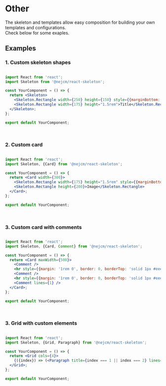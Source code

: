 # Other

<p>
  The skeleton and templates allow easy composition for building your own templates and configurations. <br />
  Check below for some exaples.
</p>

## Examples

### 1. Custom skeleton shapes

```jsx

import React from 'react';
import Skeleton from '@nejcm/react-skeleton';

const YourComponent = () => {
  return <Skeleton>
    <Skeleton.Rectangle width={250} height={150} style={{marginBottom: 8}}>Image examples</Skeleton.Rectangle>
    <Skeleton.Rectangle width={175} height="1.5rem">Title</Skeleton.Rectangle>
  </Skeleton>;
};

export default YourComponent;

```
<br/>

### 2. Custom card

```jsx

import React from 'react';
import Skeleton, {Card} from '@nejcm/react-skeleton';

const YourComponent = () => {
  return <Card width={300}>
    <Skeleton.Rectangle width={175} height="1.5rem" style={{marginBottom: 8}}>Title on top</Skeleton.Rectangle>
    <Skeleton.Rectangle height={200}>Image</Skeleton.Rectangle>
  </Card>;
};

export default YourComponent;

```
<br/>

### 3. Custom card with comments

```jsx

import React from 'react';
import Skeleton, {Card, Comment} from '@nejcm/react-skeleton';

const YourComponent = () => {
  return <Card maxWidth={500}>
    <Comment />
    <hr style={{margin: '1rem 0', border: 0, borderTop: 'solid 1px #eee' }}/>
    <Comment />
    <hr style={{margin: '1rem 0', border: 0, borderTop: 'solid 1px #eee' }}/>
    <Comment lines={1} />
  </Card>;
};

export default YourComponent;

```
<br/>

### 3. Grid with custom elements

```jsx

import React from 'react';
import Skeleton, {Grid, Paragraph} from '@nejcm/react-skeleton';

const YourComponent = () => {
  return <Grid cols={4}>
    {({index}) => (<Paragraph title={index === 1 || index === 2} lines={5} />)}
  </Grid>;
};

export default YourComponent;

```
<br/>
